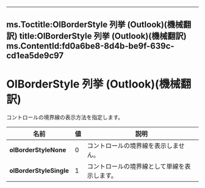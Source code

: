 

---
ms.Toctitle:OlBorderStyle 列挙 (Outlook)(機械翻訳)
title:OlBorderStyle 列挙 (Outlook)(機械翻訳)
ms.ContentId:fd0a6be8-8d4b-be9f-639c-cd1ea5de9c97
---
# OlBorderStyle 列挙 (Outlook)(機械翻訳)




コントロールの境界線の表示方法を指定します。

|**名前**|**値**|**説明**|
|---|---|---|
|**olBorderStyleNone**|0|コントロールの境界線を表示しません。|
|**olBorderStyleSingle**|1|コントロールの境界線として単線を表示します。|




